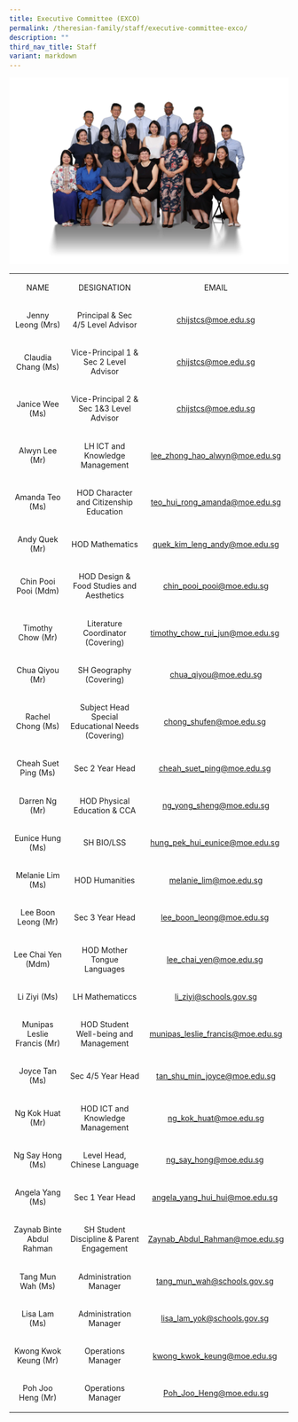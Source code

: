 ```yaml
---
title: Executive Committee (EXCO)
permalink: /theresian-family/staff/executive-committee-exco/
description: ""
third_nav_title: Staff
variant: markdown
---
```

<img src="/images/2023DepartmentPhotos/exco2023.jpg"><br>
<table width="787"><colgroup><col width="148"><col width="362"><col width="277"></colgroup>
<tbody>
<tr>
<td style="text-align: center;" width="148" height="20">
<p>NAME</p>
</td>
<td style="text-align: center;" width="362">
<p>DESIGNATION</p>
</td>
<td style="text-align: center;" width="277">
<p>EMAIL</p>
</td>
</tr>
<tr>
<td style="text-align: center;" width="148" height="40">
<p>Jenny Leong&nbsp;(Mrs)</p>
</td>
<td style="text-align: center;" width="362">
<p>Principal &amp; Sec 4/5 Level Advisor</p>
</td>
<td style="text-align: center;" width="277">
<p><a href="mailto:chijstcs@moe.edu.sg">chijstcs@moe.edu.sg</a></p>
</td>
</tr>
<tr>
<td style="text-align: center;" width="148" height="40">
<p>Claudia Chang (Ms)</p>
</td>
<td style="text-align: center;" width="362">
<p>Vice-Principal 1 &amp; Sec 2 Level Advisor</p>
</td>
<td style="text-align: center;" width="277">
<p><a href="mailto:chijstcs@moe.edu.sg" target="">chijstcs@moe.edu.sg</a></p>
</td>
</tr>
<tr>
<td style="text-align: center;" width="148" height="40">
<p>Janice Wee (Ms)</p>
</td>
<td style="text-align: center;" width="362">
<p>Vice-Principal 2 &amp; Sec 1&amp;3 Level Advisor</p>
</td>
<td style="text-align: center;" width="277">
<p><a href="mailto:chijstcs@moe.edu.sg" target="">chijstcs@moe.edu.sg</a></p>
</td>
</tr>
<tr>
<td style="text-align: center;" width="148" height="40">
<p>Alwyn Lee (Mr)</p>
</td>
<td style="text-align: center;" width="362">
<p>LH ICT and Knowledge Management</p>
</td>
<td style="text-align: center;" width="277">
<p><a href="mailto:lee_zhong_hao_alwyn@moe.edu.sg" target="">lee_zhong_hao_alwyn@moe.edu.sg</a></p>
</td>
</tr>
<tr>
<td style="text-align: center;" width="148" height="40">
<p>Amanda Teo (Ms)</p>
</td>
<td style="text-align: center;" width="362">
<p>HOD Character and Citizenship Education</p>
</td>
<td style="text-align: center;" width="277">
<p><a href="mailto:teo_hui_rong_amanda@moe.edu.sg" target="">teo_hui_rong_amanda@moe.edu.sg</a></p>
</td>
</tr>
<tr>
<td style="text-align: center;" width="148" height="40">
<p>Andy Quek (Mr)</p>
</td>
<td style="text-align: center;" width="362">
<p>HOD Mathematics</p>
</td>
<td style="text-align: center;" width="277">
<p><a href="mailto:quek_kim_leng_andy@moe.edu.sg" target="">quek_kim_leng_andy@moe.edu.sg</a></p>
</td>
</tr>
<tr>
<td style="text-align: center;" width="148" height="60">
<p>Chin Pooi Pooi (Mdm)</p>
</td>
<td style="text-align: center;" width="362">
<p>HOD Design &amp; Food Studies and Aesthetics</p>
</td>
<td style="text-align: center;" width="277">
<p><a href="mailto:chin_pooi_pooi@moe.edu.sg">chin_pooi_pooi@moe.edu.sg</a></p>
</td>
</tr>
<tr>
<td style="text-align: center;">
<p>Timothy Chow (Mr)</p>
</td>
<td style="text-align: center;">
<p>Literature Coordinator (Covering)</p>
</td>
<td style="text-align: center;">
<p><a href="mailto:timothy_chow_rui_jun@moe.edu.sg" target="">timothy_chow_rui_jun@moe.edu.sg</a>&nbsp;</p>
</td>
</tr>
<tr>
<td style="text-align: center;">
<p>Chua Qiyou (Mr)</p>
</td>
<td style="text-align: center;">
<p>SH Geography (Covering)</p>
</td>
<td style="text-align: center;">
<p><a href="http://chua_qiyou@moe.edu.sg%20/" target="">chua_qiyou@moe.edu.sg</a></p>
</td>
</tr>
<tr>
<td style="text-align: center;">
<p>Rachel Chong (Ms)</p>
</td>
<td style="text-align: center;">
<p>Subject Head Special Educational Needs (Covering)</p>
</td>
<td style="text-align: center;">
<p><a href="mailto:chong_shufen@moe.edu.sg" target="">chong_shufen@moe.edu.sg</a>&nbsp;</p>
</td>
</tr>
<tr>
<td style="text-align: center;">
<p>Cheah Suet Ping (Ms)</p>
</td>
<td style="text-align: center;">
<p>Sec 2 Year Head</p>
</td>
<td style="text-align: center;">
<p><a href="mailto:cheah_suet_ping@moe.edu.sg" target="">cheah_suet_ping@moe.edu.sg</a>&nbsp;</p>
</td>
</tr>
<tr>
<td style="text-align: center;" width="148" height="40">
<p>Darren Ng (Mr)</p>
</td>
<td style="text-align: center;" width="362">
<p>HOD Physical Education &amp; CCA</p>
</td>
<td style="text-align: center;">
<p><a href="mailto:ng_yong_sheng@moe.edu.sg" target="">ng_yong_sheng@moe.edu.sg</a></p>
</td>
</tr>
<tr>
<td style="text-align: center;">
<p>Eunice Hung (Ms)</p>
</td>
<td style="text-align: center;">
<p>SH BIO/LSS</p>
</td>
<td style="text-align: center;">
<p><a href="mailto:hung_pek_hui_eunice@moe.edu.sg" target="">hung_pek_hui_eunice@moe.edu.sg</a>&nbsp;</p>
</td>
</tr>
<tr>
<td style="text-align: center;">
<p>Melanie Lim (Ms)</p>
</td>
<td style="text-align: center;">
<p>HOD Humanities</p>
</td>
<td style="text-align: center;">
<p><a href="mailto:melanie_lim@moe.edu.sg" target="">melanie_lim@moe.edu.sg</a></p>
</td>
</tr>
<tr>
<td style="text-align: center;">
<p>Lee Boon Leong (Mr)</p>
</td>
<td style="text-align: center;">
<p>Sec 3 Year Head</p>
</td>
<td style="text-align: center;">
<p><a href="mailto:lee_boon_leong@moe.edu.sg" target="">lee_boon_leong@moe.edu.sg</a>&nbsp;</p>
</td>
</tr>
<tr>
<td style="text-align: center;">
<p>Lee Chai Yen (Mdm)</p>
</td>
<td style="text-align: center;">
<p>HOD Mother Tongue Languages</p>
</td>
<td style="text-align: center;">
<p><a href="mailto:lee_chai_yen@moe.edu.sg" target="">lee_chai_yen@moe.edu.sg</a>&nbsp;</p>
</td>
</tr>
<tr>
<td style="text-align: center;">
<p>Li Ziyi (Ms)</p>
</td>
<td style="text-align: center;">
<p>LH Mathematiccs</p>
</td>
<td style="text-align: center;">
<p><a href="mailto:li_ziyi@schools.gov.sg" target="">li_ziyi@schools.gov.sg</a></p>
</td>
</tr>
<tr>
<td style="text-align: center;" width="148" height="40">
<p>Munipas Leslie Francis&nbsp;(Mr)</p>
</td>
<td style="text-align: center;" width="362">
<p>HOD Student Well-being and Management</p>
</td>
<td style="text-align: center;" width="277">
<p><a href="mailto:munipas_leslie_francis@moe.edu.sg">munipas_leslie_francis@moe.edu.sg</a></p>
</td>
</tr>
<tr>
<td style="text-align: center;" width="148" height="40">
<p>Joyce Tan (Ms)</p>
</td>
<td style="text-align: center;" width="362">
<p>Sec 4/5 Year Head </p>
</td>
<td style="text-align: center;" width="277">
<p><a href="mailto:tan_shu_min_joyce@moe.edu.sg" target="">tan_shu_min_joyce@moe.edu.sg</a></p>
</td>
</tr>
<tr>
<td style="text-align: center;" width="148" height="40">
<p>Ng Kok Huat (Mr)</p>
</td>
<td style="text-align: center;" width="362">
<p>HOD ICT and Knowledge Management</p>
</td>
<td style="text-align: center;" width="277">
<p><a href="mailto:ng_kok_huat@moe.edu.sg">ng_kok_huat@moe.edu.sg</a></p>
</td>
</tr>
<tr>
<td style="text-align: center;">
<p>Ng Say Hong (Ms)</p>
</td>
<td style="text-align: center;">
<p>Level Head, Chinese Language</p>
</td>
<td style="text-align: center;">
<p><a href="mailto:ng_say_hong@moe.edu.sg" target="">ng_say_hong@moe.edu.sg</a>&nbsp;</p>
</td>
</tr>
<tr>
<!--<td height="40" width="148" style="text-align: center;">
<p>Shivani Rohan (Mrs)</p>
</td>
<td width="362" style="text-align: center;">
<p>HOD English Language &amp; Literature (Covering)</p>
</td>
<td style="text-align: center;">
<p><a target="" href="mailto:vivaukandan_shivani@moe.edu.sg">vivaukandan_shivani@moe.edu.sg</a></p>
</td>
</tr>
<tr>
<td height="40" width="148" style="text-align: center;">
<p>Veronica Chia (Ms)</p>
</td>
<td width="362" style="text-align: center;">
<p>HOD Science</p>
</td>
<td style="text-align: center;">
<p><a target="" href="mailto:veronica_chia@moe.edu.sg">veronica_chia@moe.edu.sg</a></p>-->

</tr>
<tr>
<td style="text-align: center;">
<p>Angela Yang (Ms)</p>
</td>
<td style="text-align: center;">
<p>Sec 1 Year Head</p>
</td>
<td style="text-align: center;">
<p><a href="mailto:angela_yang_hui_hui@moe.edu.sg" target="">angela_yang_hui_hui@moe.edu.sg</a>&nbsp;</p>
</td>
</tr>
<tr>
<td style="text-align: center;">
<p>Zaynab Binte Abdul Rahman</p>
</td>
<td style="text-align: center;">
<p>SH Student Discipline &amp; Parent Engagement</p>
</td>
<td style="text-align: center;">
<p><a href="mailto:Zaynab_Abdul_Rahman@moe.edu.sg" target="">Zaynab_Abdul_Rahman@moe.edu.sg</a></p>
</td>
</tr>
<tr>
<td style="text-align: center;">
<p>Tang Mun Wah (Ms)</p>
</td>
<td style="text-align: center;">
<p>Administration Manager </p>
</td>
<td style="text-align: center;">
<p><a href="mailto:tang_mun_wah@schools.gov.sg" target="">tang_mun_wah@schools.gov.sg</a>&nbsp;</p>
</td>
</tr>
<tr>
<td style="text-align: center;">
<p>Lisa Lam (Ms)</p>
</td>
<td style="text-align: center;">
<p>Administration Manager </p>
</td>
<td style="text-align: center;">
<p><a href="mailto:lisa_lam_yok@schools.gov.sg" target="">lisa_lam_yok@schools.gov.sg</a>&nbsp;</p>
</td>
</tr>
	<tr>
<td style="text-align: center;">
<p>Kwong Kwok Keung (Mr)</p>
</td>
<td style="text-align: center;">
<p>Operations Manager </p>
</td>
<td style="text-align: center;">
<p><a href="mailto:kwong_kwok_keung@moe.edu.sg" target="">kwong_kwok_keung@moe.edu.sg</a>&nbsp;</p>
</td>
</tr>
<tr>
<td style="text-align: center;">
<p>Poh Joo Heng (Mr)</p>
</td>
<td style="text-align: center;">
<p>Operations Manager </p>
</td>
<td style="text-align: center;">
<p><a href="mailto:Poh_Joo_Heng@moe.edu.sg" target="">Poh_Joo_Heng@moe.edu.sg</a></p>
</td>
</tr>
</tbody>
</table>